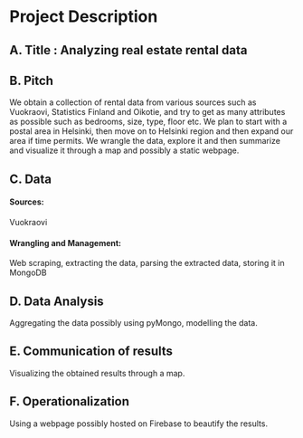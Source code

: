 # Project Description

## A. Title : Analyzing real estate rental data

## B. Pitch

We obtain a collection of rental data from various sources such as Vuokraovi, Statistics Finland and Oikotie, and try to get as many attributes as possible such as bedrooms, size, type, floor etc. We plan to start with a postal area in Helsinki, then move on to Helsinki region and then expand our area if time permits. We wrangle the data, explore it and then summarize and visualize it through a map and possibly a static webpage.

## C. Data

#### Sources:
Vuokraovi

####  Wrangling and Management:

Web scraping, extracting the data, parsing the extracted data, storing it in MongoDB

## D. Data Analysis

Aggregating the data possibly using pyMongo, modelling the data.

## E. Communication of results
Visualizing the obtained results through a map.

## F. Operationalization
Using a webpage possibly hosted on Firebase to beautify the results.
